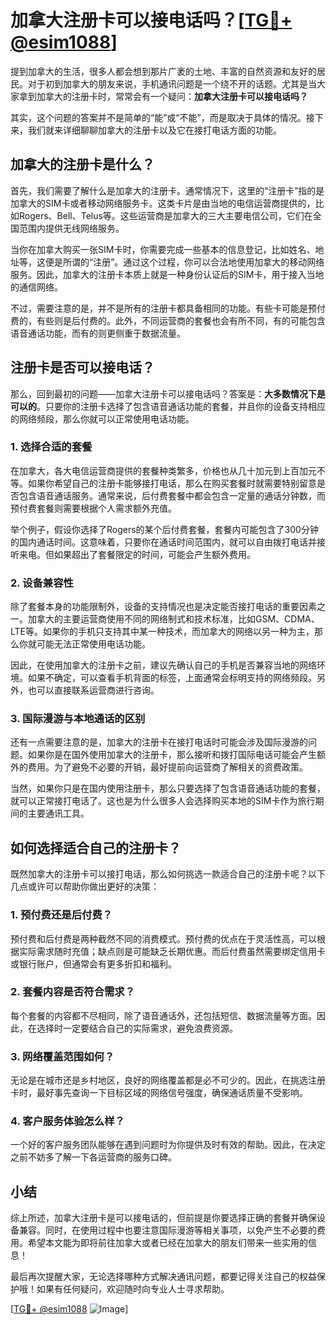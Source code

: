 # 加拿大注册卡可以接电话吗？[[TG💪+ @esim1088](https://t.me/s/esim1088)]

提到加拿大的生活，很多人都会想到那片广袤的土地、丰富的自然资源和友好的居民。对于初到加拿大的朋友来说，手机通讯问题是一个绕不开的话题。尤其是当大家拿到加拿大的注册卡时，常常会有一个疑问：**加拿大注册卡可以接电话吗？**

其实，这个问题的答案并不是简单的“能”或“不能”，而是取决于具体的情况。接下来，我们就来详细聊聊加拿大的注册卡以及它在接打电话方面的功能。

## 加拿大的注册卡是什么？

首先，我们需要了解什么是加拿大的注册卡。通常情况下，这里的“注册卡”指的是加拿大的SIM卡或者移动网络服务卡。这类卡片是由当地的电信运营商提供的，比如Rogers、Bell、Telus等。这些运营商是加拿大的三大主要电信公司，它们在全国范围内提供无线网络服务。

当你在加拿大购买一张SIM卡时，你需要完成一些基本的信息登记，比如姓名、地址等，这便是所谓的“注册”。通过这个过程，你可以合法地使用加拿大的移动网络服务。因此，加拿大的注册卡本质上就是一种身份认证后的SIM卡，用于接入当地的通信网络。

不过，需要注意的是，并不是所有的注册卡都具备相同的功能。有些卡可能是预付费的，有些则是后付费的。此外，不同运营商的套餐也会有所不同，有的可能包含语音通话功能，而有的则更侧重于数据流量。

## 注册卡是否可以接电话？

那么，回到最初的问题——加拿大注册卡可以接电话吗？答案是：**大多数情况下是可以的**。只要你的注册卡选择了包含语音通话功能的套餐，并且你的设备支持相应的网络频段，那么你就可以正常使用电话功能。

### 1. 选择合适的套餐

在加拿大，各大电信运营商提供的套餐种类繁多，价格也从几十加元到上百加元不等。如果你希望自己的注册卡能够接打电话，那么在购买套餐时就需要特别留意是否包含语音通话服务。通常来说，后付费套餐中都会包含一定量的通话分钟数，而预付费套餐则需要根据个人需求额外充值。

举个例子，假设你选择了Rogers的某个后付费套餐，套餐内可能包含了300分钟的国内通话时间。这意味着，只要你在通话时间范围内，就可以自由拨打电话并接听来电。但如果超出了套餐限定的时间，可能会产生额外费用。

### 2. 设备兼容性

除了套餐本身的功能限制外，设备的支持情况也是决定能否接打电话的重要因素之一。加拿大的主要运营商使用不同的网络制式和技术标准，比如GSM、CDMA、LTE等。如果你的手机只支持其中某一种技术，而加拿大的网络以另一种为主，那么你就可能无法正常使用电话功能。

因此，在使用加拿大的注册卡之前，建议先确认自己的手机是否兼容当地的网络环境。如果不确定，可以查看手机背面的标签，上面通常会标明支持的网络频段。另外，也可以直接联系运营商进行咨询。

### 3. 国际漫游与本地通话的区别

还有一点需要注意的是，加拿大的注册卡在接打电话时可能会涉及国际漫游的问题。如果你是在国外使用加拿大的注册卡，那么接听和拨打国际电话可能会产生额外的费用。为了避免不必要的开销，最好提前向运营商了解相关的资费政策。

当然，如果你只是在国内使用注册卡，那么只要选择了包含语音通话功能的套餐，就可以正常接打电话了。这也是为什么很多人会选择购买本地的SIM卡作为旅行期间的主要通讯工具。

## 如何选择适合自己的注册卡？

既然加拿大的注册卡可以接打电话，那么如何挑选一款适合自己的注册卡呢？以下几点或许可以帮助你做出更好的决策：

### 1. 预付费还是后付费？

预付费和后付费是两种截然不同的消费模式。预付费的优点在于灵活性高，可以根据实际需求随时充值；缺点则是可能缺乏长期优惠。而后付费虽然需要绑定信用卡或银行账户，但通常会有更多折扣和福利。

### 2. 套餐内容是否符合需求？

每个套餐的内容都不尽相同，除了语音通话外，还包括短信、数据流量等方面。因此，在选择时一定要结合自己的实际需求，避免浪费资源。

### 3. 网络覆盖范围如何？

无论是在城市还是乡村地区，良好的网络覆盖都是必不可少的。因此，在挑选注册卡时，最好事先查询一下目标区域的网络信号强度，确保通话质量不受影响。

### 4. 客户服务体验怎么样？

一个好的客户服务团队能够在遇到问题时为你提供及时有效的帮助。因此，在决定之前不妨多了解一下各运营商的服务口碑。

## 小结

综上所述，加拿大注册卡是可以接电话的，但前提是你要选择正确的套餐并确保设备兼容。同时，在使用过程中也要注意国际漫游等相关事项，以免产生不必要的费用。希望本文能为即将前往加拿大或者已经在加拿大的朋友们带来一些实用的信息！

最后再次提醒大家，无论选择哪种方式解决通讯问题，都要记得关注自己的权益保护哦！如果有任何疑问，欢迎随时向专业人士寻求帮助。

[[TG💪+ @esim1088](https://t.me/s/esim1088) ![Image](https://i.postimg.cc/4NQfJmqS/Snipaste-2025-05-13-00-14-12.png)]